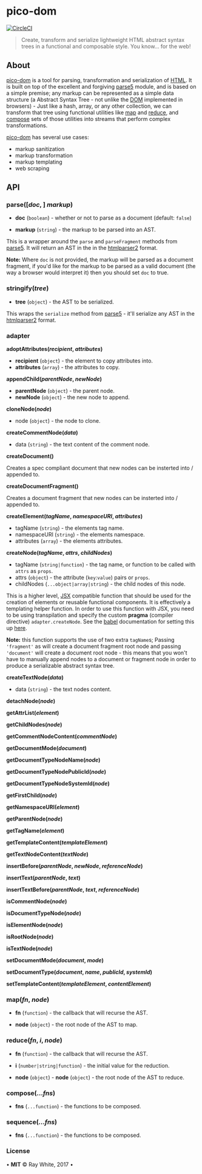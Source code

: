 # pico-dom

[![CircleCI](https://circleci.com/gh/raywhite/pico-dom.svg?style=shield&circle-token=971d877b223828f6c0bd193cc0e0ff602f721ef7)](https://circleci.com/gh/raywhite/pico-dom)

> Create, transform and serialize lightweight HTML abstract syntax trees in a functional and composable style. You know... for the web!

## About

[pico-dom](https://github.com/raywhite/pico-dom) is a tool for parsing, transformation and serialization of [HTML](https://www.w3.org/TR/html5/). It is built on top of the excellent and forgiving [parse5](https://github.com/inikulin/parse5) module, and is based on a simple premise; any markup can be represented as a simple data structure (a Abstract Syntax Tree - not unlike the [DOM](https://developer.mozilla.org/en-US/docs/Web/API/Document_Object_Model) implemented in browsers) - Just like a hash, array, or any other collection, we can transform that tree using functional utilities like [map](#map) and [reduce](#reduce), and [compose](#compose) sets of those utilities into streams that perform complex transformations.

[pico-dom](https://github.com/raywhite/pico-dom) has several use cases:
 - markup sanitization
 - markup transformation
 - markup templating
 - web scraping

## API

### **parse([*doc*, ] *markup*)**

 - **doc** (`boolean`) - whether or not to parse as a document (default: `false`)

 - **markup** (`string`) - the markup to be parsed into an AST.

This is a wrapper around the `parse` and `parseFragment` methods from [parse5](https://github.com/inikulin/parse5). It will return an AST in the in the [htmlparser2](https://github.com/fb55/htmlparser2) format. 

**Note:** Where `doc` is not provided, the markup will be parsed as a document fragment, if you'd like for the markup to be parsed as a valid document (the way a browser would interpret it) then you should set `doc` to true.

### **stringify(*tree*)**

 - **tree** (`object`) - the AST to be serialized.

This wraps the `serialize` method from [parse5](https://github.com/inikulin/parse5) - it'll serialize any AST in the [htmlparser2](https://github.com/fb55/htmlparser2) format.

### **adapter**

**adoptAttributes(*recipient*, *attributes*)**

- **recipient** (`object`) - the element to copy attributes into.
- **attributes** (`array`) - the attributes to copy.

**appendChild(*parentNode*, *newNode*)**

- **parentNode** (`object`) - the parent node.
- **newNode** (`object`) - the new node to append.

**cloneNode(*node*)**

- node (`object`) - the node to clone.

**createCommentNode(*data*)**

- data (`string`) - the text content of the comment node.

**createDocument()**

Creates a spec compliant document that new nodes can be insterted into / appended to.

**createDocumentFragment()**

Creates a document fragment that new nodes can be insterted into / appended to.

**createElement(*tagName*, *namespaceURI*, *attributes*)**

- tagName (`string`) - the elements tag name.
- namespaceURI (`string`) - the elements namespace.
- attributes (`array`) - the elements attributes.

**createNode(*tagName*, *attrs*, *childNodes*)**

- tagName (`string|function`) - the tag name, or function to be called with `attrs` as `props`.
- attrs (`object`) - the attribute (`key`:`value`) pairs or `props`.
- childNodes (`...object|array|string`) - the child nodes of this node.

This is a higher level, [JSX](https://facebook.github.io/jsx/) compatible function that should be used for the creation of elements or reusable functional components. It is effectively a templating helper function. In order to use this function with JSX, you need to be using transpilation and specify the custom **pragma** (compiler directive) `adapter.createNode`. See the [babel](https://babeljs.io/) documentation for setting this up [here]([babel](https://babeljs.io/docs/plugins/transform-react-jsx/)).

**Note:** this function supports the use of two extra `tagName`s; Passing `'fragment'` as will create a document fragment root node and passing `'document'` will create a document root node - this means that you won't have to manually append nodes to a document or fragment node in order to produce a serializable abstract syntax tree.

**createTextNode(*data*)**

 - data (`string`) - the text nodes content.

**detachNode(*node*)**

**getAttrList(*element*)**

**getChildNodes(*node*)**

**getCommentNodeContent(*commentNode*)**

**getDocumentMode(*document*)**

**getDocumentTypeNodeName(*node*)**

**getDocumentTypeNodePublicId(*node*)**

**getDocumentTypeNodeSystemId(*node*)**

**getFirstChild(*node*)**

**getNamespaceURI(*element*)**

**getParentNode(*node*)**

**getTagName(*element*)**

**getTemplateContent(*templateElement*)**

**getTextNodeContent(*textNode*)**

**insertBefore(*parentNode*, *newNode*, *referenceNode*)**

**insertText(*parentNode*, *text*)**

**insertTextBefore(*parentNode*, *text*, *referenceNode*)**

**isCommentNode(*node*)**

**isDocumentTypeNode(*node*)**

**isElementNode(*node*)**

**isRootNode(*node*)**

**isTextNode(*node*)**

**setDocumentMode(*document*, *mode*)**

**setDocumentType(*document*, *name*, *publicId*, *systemId*)**

**setTemplateContent(*templateElement*, *contentElement*)**

### **map(*fn*, *node*)**

 - **fn** (`function`) - the callback that will recurse the AST.

 - **node** (`object`) - the root node of the AST to map.

### **reduce(*fn*, *i*, *node*)**

 - **fn** (`function`) - the callback that will recurse the AST.

 - **i** (`number|string|function`) - the initial value for the reduction.

 - **node** (`object`) - **node** (`object`) - the root node of the AST to reduce.

### **compose(...*fns*)**

 - **fns** (`...function`) - the functions to be composed.

### **sequence(...*fns*)**

 - **fns** (`...function`) - the functions to be composed.

### License

&bull; **MIT** &copy; Ray White, 2017 &bull;

